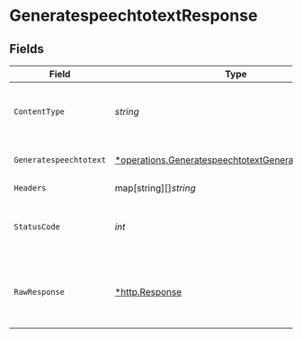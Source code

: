 # GeneratespeechtotextResponse


## Fields

| Field                                                                                                                                                                                                                                                                                                                                                                      | Type                                                                                                                                                                                                                                                                                                                                                                       | Required                                                                                                                                                                                                                                                                                                                                                                   | Description                                                                                                                                                                                                                                                                                                                                                                | Example                                                                                                                                                                                                                                                                                                                                                                    |
| -------------------------------------------------------------------------------------------------------------------------------------------------------------------------------------------------------------------------------------------------------------------------------------------------------------------------------------------------------------------------- | -------------------------------------------------------------------------------------------------------------------------------------------------------------------------------------------------------------------------------------------------------------------------------------------------------------------------------------------------------------------------- | -------------------------------------------------------------------------------------------------------------------------------------------------------------------------------------------------------------------------------------------------------------------------------------------------------------------------------------------------------------------------- | -------------------------------------------------------------------------------------------------------------------------------------------------------------------------------------------------------------------------------------------------------------------------------------------------------------------------------------------------------------------------- | -------------------------------------------------------------------------------------------------------------------------------------------------------------------------------------------------------------------------------------------------------------------------------------------------------------------------------------------------------------------------- |
| `ContentType`                                                                                                                                                                                                                                                                                                                                                              | *string*                                                                                                                                                                                                                                                                                                                                                                   | :heavy_check_mark:                                                                                                                                                                                                                                                                                                                                                         | HTTP response content type for this operation                                                                                                                                                                                                                                                                                                                              |                                                                                                                                                                                                                                                                                                                                                                            |
| `Generatespeechtotext`                                                                                                                                                                                                                                                                                                                                                     | [*operations.GeneratespeechtotextGeneratespeechtotext](../../../pkg/models/operations/generatespeechtotextgeneratespeechtotext.md)                                                                                                                                                                                                                                         | :heavy_minus_sign:                                                                                                                                                                                                                                                                                                                                                         | OK                                                                                                                                                                                                                                                                                                                                                                         | {"text":"Marhaban, ana al-mutahaddithi al-iftiradi min imza'i al-jawda. Da'ani ulqi al-tahiyyata ala jumhourik wa u'arrifahom ala muntajatik abra wasilatin min akthar al-wasaili al-taswiqiya, tashwiqan wa mut'a.","status":"success","url":"http://127.0.0.1:8000/transcribe/0p8DmYbj2WkiONOe1xsSf6nVIZERRJgE8RJELnvG.mp3","id":43,"old":"10000000","current":10000000} |
| `Headers`                                                                                                                                                                                                                                                                                                                                                                  | map[string][]*string*                                                                                                                                                                                                                                                                                                                                                      | :heavy_check_mark:                                                                                                                                                                                                                                                                                                                                                         | N/A                                                                                                                                                                                                                                                                                                                                                                        |                                                                                                                                                                                                                                                                                                                                                                            |
| `StatusCode`                                                                                                                                                                                                                                                                                                                                                               | *int*                                                                                                                                                                                                                                                                                                                                                                      | :heavy_check_mark:                                                                                                                                                                                                                                                                                                                                                         | HTTP response status code for this operation                                                                                                                                                                                                                                                                                                                               |                                                                                                                                                                                                                                                                                                                                                                            |
| `RawResponse`                                                                                                                                                                                                                                                                                                                                                              | [*http.Response](https://pkg.go.dev/net/http#Response)                                                                                                                                                                                                                                                                                                                     | :heavy_check_mark:                                                                                                                                                                                                                                                                                                                                                         | Raw HTTP response; suitable for custom response parsing                                                                                                                                                                                                                                                                                                                    |                                                                                                                                                                                                                                                                                                                                                                            |